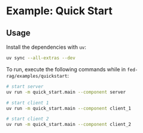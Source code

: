 # Example: Quick Start

## Usage

Install the dependencies with `uv`:
```sh
uv sync --all-extras --dev
```

To run, execute the following commands while in `fed-rag/examples/quickstart`:

```sh
# start server
uv run -m quick_start.main --component server

# start client 1
uv run -m quick_start.main --component client_1

# start client 2
uv run -m quick_start.main --component client_2
```
